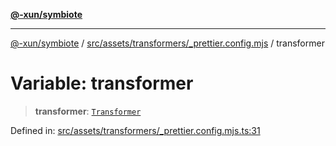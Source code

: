 [**@-xun/symbiote**](../../../../../README.md)

***

[@-xun/symbiote](../../../../../README.md) / [src/assets/transformers/\_prettier.config.mjs](../README.md) / transformer

# Variable: transformer

> **transformer**: [`Transformer`](../../../type-aliases/Transformer.md)

Defined in: [src/assets/transformers/\_prettier.config.mjs.ts:31](https://github.com/Xunnamius/symbiote/blob/fda4254d9bfeb125461ee3377ddb123772e5d050/src/assets/transformers/_prettier.config.mjs.ts#L31)
